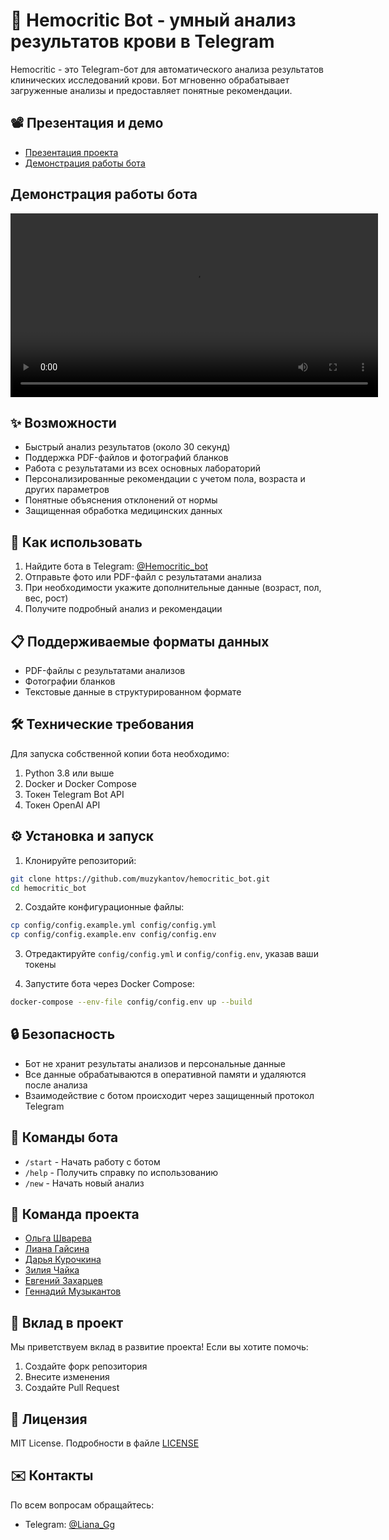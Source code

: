 # 🧪 Hemocritic Bot - умный анализ результатов крови в Telegram

Hemocritic - это Telegram-бот для автоматического анализа результатов клинических исследований крови. Бот мгновенно обрабатывает загруженные анализы и предоставляет понятные рекомендации.

## 📽 Презентация и демо
- [Презентация проекта](https://github.com/muzykantov/hemocritic_bot/blob/main/%D0%A5%D0%B0%D0%BA%D0%B0%D1%82%D0%BE%D0%BD%20DSMED%20x%20MFTIBIO.%20%D0%9A%D0%BE%D0%BC%D0%B0%D0%BD%D0%B4%D0%B0%206.pdf)
- [Демонстрация работы бота](https://github.com/muzykantov/hemocritic_bot/blob/main/Demo.mp4)

## Демонстрация работы бота

<div align="center">
  <video src="https://github.com/user-attachments/assets/1d8ffec2-9a44-4e72-b148-e3333ff90c49" width="588" />
</div>

## ✨ Возможности
- Быстрый анализ результатов (около 30 секунд)
- Поддержка PDF-файлов и фотографий бланков
- Работа с результатами из всех основных лабораторий
- Персонализированные рекомендации с учетом пола, возраста и других параметров
- Понятные объяснения отклонений от нормы
- Защищенная обработка медицинских данных

## 🚀 Как использовать
1. Найдите бота в Telegram: [@Hemocritic_bot](https://t.me/Hemocritic_bot)
2. Отправьте фото или PDF-файл с результатами анализа
3. При необходимости укажите дополнительные данные (возраст, пол, вес, рост)
4. Получите подробный анализ и рекомендации

## 📋 Поддерживаемые форматы данных
- PDF-файлы с результатами анализов
- Фотографии бланков
- Текстовые данные в структурированном формате

## 🛠 Технические требования
Для запуска собственной копии бота необходимо:
1. Python 3.8 или выше
2. Docker и Docker Compose
3. Токен Telegram Bot API
4. Токен OpenAI API

## ⚙️ Установка и запуск
1. Клонируйте репозиторий:
```bash
git clone https://github.com/muzykantov/hemocritic_bot.git
cd hemocritic_bot
```

2. Создайте конфигурационные файлы:
```bash
cp config/config.example.yml config/config.yml
cp config/config.example.env config/config.env
```

3. Отредактируйте `config/config.yml` и `config/config.env`, указав ваши токены

4. Запустите бота через Docker Compose:
```bash
docker-compose --env-file config/config.env up --build
```

## 🔒 Безопасность
- Бот не хранит результаты анализов и персональные данные
- Все данные обрабатываются в оперативной памяти и удаляются после анализа
- Взаимодействие с ботом происходит через защищенный протокол Telegram

## 📝 Команды бота
- `/start` - Начать работу с ботом
- `/help` - Получить справку по использованию
- `/new` - Начать новый анализ

## 👥 Команда проекта
- [Ольга Шварева](https://t.me/OlgaShvareva)
- [Лиана Гайсина](https://t.me/Liana_Gg)
- [Дарья Курочкина](https://t.me/Smile_Week)
- [Зилия Чайка](https://t.me/alivamira)
- [Евгений Захарцев](https://t.me/DjoniZZZZ)
- [Геннадий Музыкантов](https://t.me/muzykantov)

## 🤝 Вклад в проект
Мы приветствуем вклад в развитие проекта! Если вы хотите помочь:
1. Создайте форк репозитория
2. Внесите изменения
3. Создайте Pull Request

## 📜 Лицензия
MIT License. Подробности в файле [LICENSE](LICENSE)

## ✉️ Контакты
По всем вопросам обращайтесь:
- Telegram: [@Liana_Gg](https://t.me/Liana_Gg)
